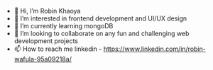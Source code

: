 - 👋 Hi, I’m Robin Khaoya
- 👀 I’m interested in frontend development and UI/UX design
- 🌱 I’m currently learning mongoDB
- 💞️ I’m looking to collaborate on any fun and challenging web development projects
- 📫 How to reach me linkedin - https://www.linkedin.com/in/robin-wafula-95a09218a/

<!---
Robby-apt/Robby-apt is a ✨ special ✨ repository because its `README.md` (this file) appears on your GitHub profile.
You can click the Preview link to take a look at your changes.
--->
